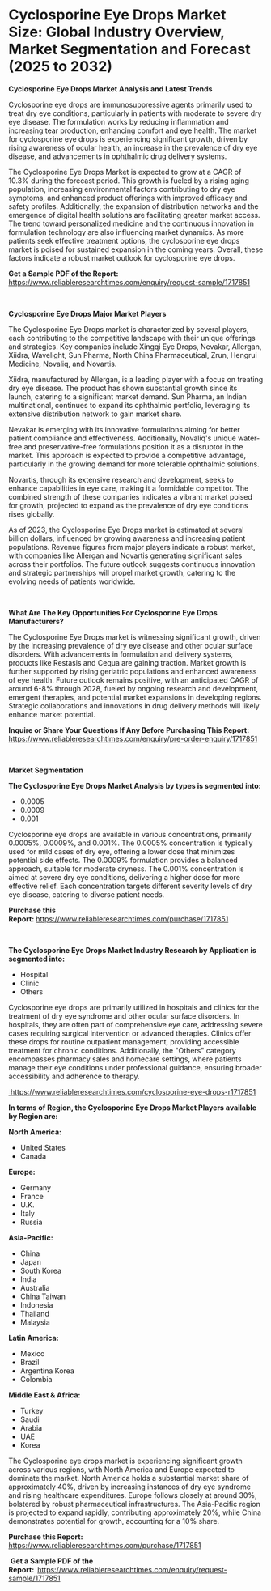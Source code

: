 <p><h1>Cyclosporine Eye Drops Market Size: Global Industry Overview, Market Segmentation and Forecast (2025 to 2032)</h1></p><p><strong>Cyclosporine Eye Drops Market Analysis and Latest Trends</strong></p>
<p><p>Cyclosporine eye drops are immunosuppressive agents primarily used to treat dry eye conditions, particularly in patients with moderate to severe dry eye disease. The formulation works by reducing inflammation and increasing tear production, enhancing comfort and eye health. The market for cyclosporine eye drops is experiencing significant growth, driven by rising awareness of ocular health, an increase in the prevalence of dry eye disease, and advancements in ophthalmic drug delivery systems.</p><p>The Cyclosporine Eye Drops Market is expected to grow at a CAGR of 10.3% during the forecast period. This growth is fueled by a rising aging population, increasing environmental factors contributing to dry eye symptoms, and enhanced product offerings with improved efficacy and safety profiles. Additionally, the expansion of distribution networks and the emergence of digital health solutions are facilitating greater market access. The trend toward personalized medicine and the continuous innovation in formulation technology are also influencing market dynamics. As more patients seek effective treatment options, the cyclosporine eye drops market is poised for sustained expansion in the coming years. Overall, these factors indicate a robust market outlook for cyclosporine eye drops.</p></p>
<p><strong>Get a Sample PDF of the Report:&nbsp;</strong> <a href="https://www.reliableresearchtimes.com/enquiry/request-sample/1717851?utm_campaign=3298&utm_medium=2&utm_source=Github&utm_content=ia&utm_term=19042025&utm_id=cyclosporine-eye-drops">https://www.reliableresearchtimes.com/enquiry/request-sample/1717851</a></p>
<p>&nbsp;</p>
<p><strong>Cyclosporine Eye Drops Major Market Players</strong></p>
<p><p>The Cyclosporine Eye Drops market is characterized by several players, each contributing to the competitive landscape with their unique offerings and strategies. Key companies include Xingqi Eye Drops, Nevakar, Allergan, Xiidra, Wavelight, Sun Pharma, North China Pharmaceutical, Zrun, Hengrui Medicine, Novaliq, and Novartis.</p><p>Xiidra, manufactured by Allergan, is a leading player with a focus on treating dry eye disease. The product has shown substantial growth since its launch, catering to a significant market demand. Sun Pharma, an Indian multinational, continues to expand its ophthalmic portfolio, leveraging its extensive distribution network to gain market share.</p><p>Nevakar is emerging with its innovative formulations aiming for better patient compliance and effectiveness. Additionally, Novaliq's unique water-free and preservative-free formulations position it as a disruptor in the market. This approach is expected to provide a competitive advantage, particularly in the growing demand for more tolerable ophthalmic solutions.</p><p>Novartis, through its extensive research and development, seeks to enhance capabilities in eye care, making it a formidable competitor. The combined strength of these companies indicates a vibrant market poised for growth, projected to expand as the prevalence of dry eye conditions rises globally.</p><p>As of 2023, the Cyclosporine Eye Drops market is estimated at several billion dollars, influenced by growing awareness and increasing patient populations. Revenue figures from major players indicate a robust market, with companies like Allergan and Novartis generating significant sales across their portfolios. The future outlook suggests continuous innovation and strategic partnerships will propel market growth, catering to the evolving needs of patients worldwide.</p></p>
<p>&nbsp;</p>
<p><strong>What Are The Key Opportunities For Cyclosporine Eye Drops Manufacturers?</strong></p>
<p><p>The Cyclosporine Eye Drops market is witnessing significant growth, driven by the increasing prevalence of dry eye disease and other ocular surface disorders. With advancements in formulation and delivery systems, products like Restasis and Cequa are gaining traction. Market growth is further supported by rising geriatric populations and enhanced awareness of eye health. Future outlook remains positive, with an anticipated CAGR of around 6-8% through 2028, fueled by ongoing research and development, emergent therapies, and potential market expansions in developing regions. Strategic collaborations and innovations in drug delivery methods will likely enhance market potential.</p></p>
<p><strong>Inquire or Share Your Questions If Any Before Purchasing This Report:</strong> <a href="https://www.reliableresearchtimes.com/enquiry/pre-order-enquiry/1717851?utm_campaign=3298&utm_medium=2&utm_source=Github&utm_content=ia&utm_term=19042025&utm_id=cyclosporine-eye-drops">https://www.reliableresearchtimes.com/enquiry/pre-order-enquiry/1717851</a></p>
<p>&nbsp;</p>
<p><strong>Market Segmentation</strong></p>
<p><strong>The Cyclosporine Eye Drops Market Analysis by types is segmented into:</strong></p>
<p><ul><li>0.0005</li><li>0.0009</li><li>0.001</li></ul></p>
<p><p>Cyclosporine eye drops are available in various concentrations, primarily 0.0005%, 0.0009%, and 0.001%. The 0.0005% concentration is typically used for mild cases of dry eye, offering a lower dose that minimizes potential side effects. The 0.0009% formulation provides a balanced approach, suitable for moderate dryness. The 0.001% concentration is aimed at severe dry eye conditions, delivering a higher dose for more effective relief. Each concentration targets different severity levels of dry eye disease, catering to diverse patient needs.</p></p>
<p><strong>Purchase this Report:&nbsp;</strong><a href="https://www.reliableresearchtimes.com/purchase/1717851?utm_campaign=3298&utm_medium=2&utm_source=Github&utm_content=ia&utm_term=19042025&utm_id=cyclosporine-eye-drops">https://www.reliableresearchtimes.com/purchase/1717851</a></p>
<p>&nbsp;</p>
<p><strong>The Cyclosporine Eye Drops Market Industry Research by Application is segmented into:</strong></p>
<p><ul><li>Hospital</li><li>Clinic</li><li>Others</li></ul></p>
<p><p>Cyclosporine eye drops are primarily utilized in hospitals and clinics for the treatment of dry eye syndrome and other ocular surface disorders. In hospitals, they are often part of comprehensive eye care, addressing severe cases requiring surgical intervention or advanced therapies. Clinics offer these drops for routine outpatient management, providing accessible treatment for chronic conditions. Additionally, the "Others" category encompasses pharmacy sales and homecare settings, where patients manage their eye conditions under professional guidance, ensuring broader accessibility and adherence to therapy.</p></p>
<p><a href="https://www.reliableresearchtimes.com/cyclosporine-eye-drops-r1717851?utm_campaign=3298&utm_medium=2&utm_source=Github&utm_content=ia&utm_term=19042025&utm_id=cyclosporine-eye-drops">&nbsp;https://www.reliableresearchtimes.com/cyclosporine-eye-drops-r1717851</a></p>
<p><strong>In terms of Region, the Cyclosporine Eye Drops Market Players available by Region are:</strong></p>
<p>
    <p> <strong> North America: </strong>
        <ul>
            <li>United States</li>
            <li>Canada</li>
        </ul>
        </p> 
    <p> <strong> Europe: </strong>
        <ul>
            <li>Germany</li>
            <li>France</li>
            <li>U.K.</li>
            <li>Italy</li>
            <li>Russia</li>
        </ul>
        </p> 
    <p> <strong> Asia-Pacific: </strong>
        <ul>
            <li>China</li>
            <li>Japan</li>
            <li>South Korea</li>
            <li>India</li>
            <li>Australia</li>
            <li>China Taiwan</li>
            <li>Indonesia</li>
            <li>Thailand</li>
            <li>Malaysia</li>
        </ul>
        </p> 
    <p> <strong> Latin America: </strong>
        <ul>
            <li>Mexico</li>
            <li>Brazil</li>
            <li>Argentina Korea</li>
            <li>Colombia</li>
        </ul>
        </p> 
    <p> <strong> Middle East & Africa: </strong>
        <ul>
            <li>Turkey</li>
            <li>Saudi</li>
            <li>Arabia</li>
            <li>UAE</li>
            <li>Korea</li>
        </ul>
    </p>
    </p>
<p><p>The Cyclosporine eye drops market is experiencing significant growth across various regions, with North America and Europe expected to dominate the market. North America holds a substantial market share of approximately 40%, driven by increasing instances of dry eye syndrome and rising healthcare expenditures. Europe follows closely at around 30%, bolstered by robust pharmaceutical infrastructures. The Asia-Pacific region is projected to expand rapidly, contributing approximately 20%, while China demonstrates potential for growth, accounting for a 10% share.</p></p>
<p><strong>Purchase this Report: </strong><a href="https://www.reliableresearchtimes.com/purchase/1717851?utm_campaign=3298&utm_medium=2&utm_source=Github&utm_content=ia&utm_term=19042025&utm_id=cyclosporine-eye-drops">https://www.reliableresearchtimes.com/purchase/1717851</a></p>
<p>&nbsp;<strong>Get a Sample PDF of the Report:&nbsp;&nbsp;</strong><a href="https://www.reliableresearchtimes.com/enquiry/request-sample/1717851?utm_campaign=3298&utm_medium=2&utm_source=Github&utm_content=ia&utm_term=19042025&utm_id=cyclosporine-eye-drops">https://www.reliableresearchtimes.com/enquiry/request-sample/1717851</a></p>
<p><strong></strong></p>
<p><p></p><p></p><p></p></p>